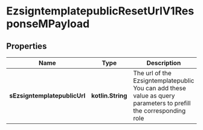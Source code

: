 
# EzsigntemplatepublicResetUrlV1ResponseMPayload

## Properties
| Name | Type | Description | Notes |
| ------------ | ------------- | ------------- | ------------- |
| **sEzsigntemplatepublicUrl** | **kotlin.String** | The url of the Ezsigntemplatepublic  You can add these value as query parameters to prefill the corresponding role  |Parameter|Description| |-|-| |sEzsigntemplatesignerDescription|The role to fill| |sContactFirstname|The contact firstname| |sContactLastname|The contact lastname| |sEmailAddress|The contact email| |sPhoneE164|The contact phone number| |sPhoneE164Cell|The contact cell phone number| |  |



